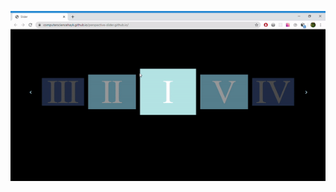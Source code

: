 ![img alt](https://github.com/ComputerScienceHayk/perspective-slider.github.io/blob/master/slider.gif)
